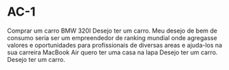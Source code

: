 # AC-1
Comprar um carro
BMW 320I
Desejo ter um carro.
Meu desejo de bem de consumo seria ser um empreendedor de ranking mundial onde agregasse valores e oportunidades para profissionais de diversas areas e ajuda-los na sua carreira
MacBook Air
quero ter uma casa na lapa
Desejo ter um carro.
Desejo ter um carro.
